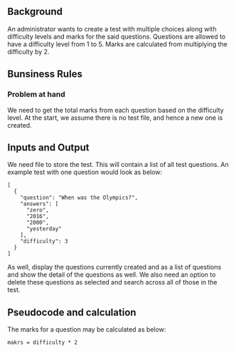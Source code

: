 ## Background
An administrator wants to create a test with multiple choices along with 
difficulty levels and marks for the said questions. Questions are allowed to
have a difficulty level from 1 to 5. Marks are calculated from multiplying the
difficulty by 2. 

## Bunsiness Rules 

### Problem at hand
We need to get the total marks from each question based on the difficulty level. At the start, we assume there
is no test file, and hence a new one is created.

## Inputs and Output

We need file to store the test. This will contain a list of all test questions.
An example test with one question would look as below:

```
[
  {
    "question": "When was the Olympics?",
    "answers": [
      "zero",
      "2016",
      "2000",
      "yesterday"
    ],
    "difficulty": 3
  }
]
```
As well, display the questions currently created and as a list of questions and 
show the detail of the questions as well. We also need an option to delete these questions
as selected and search across all  of those in the test.

## 
## Pseudocode and calculation

The marks for a question may be calculated as below:
```
makrs = difficulty * 2
```